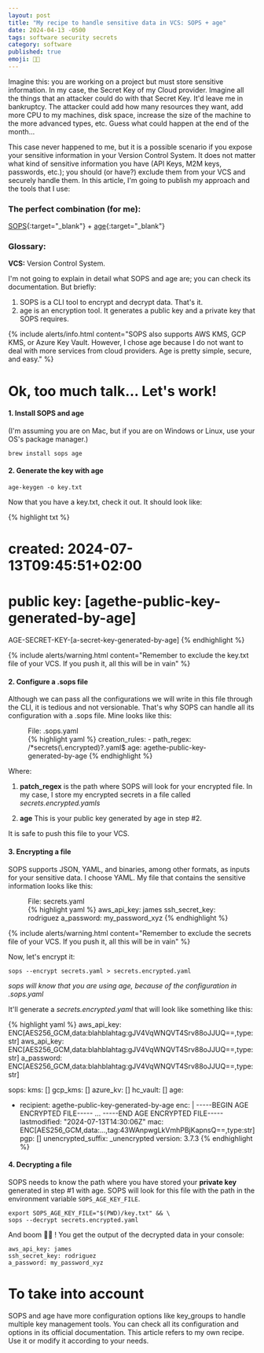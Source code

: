 ```yaml
---
layout: post
title: "My recipe to handle sensitive data in VCS: SOPS + age"
date: 2024-04-13 -0500
tags: software security secrets
category: software
published: true
emoji: 👨‍💻
---
```


Imagine this: you are working on a project but must store sensitive information. In my case, the Secret Key of my Cloud provider. Imagine all the things that an attacker could do with that Secret Key. It'd leave me in bankruptcy. The attacker could add how many resources they want, add more CPU to my machines, disk space, increase the size of the machine to the more advanced types, etc. Guess what could happen at the end of the month...

This case never happened to me, but it is a possible scenario if you expose your sensitive information in your Version Control System. It does not matter what kind of sensitive information you have (API Keys, M2M keys, passwords, etc.); you should (or have?) exclude them from your VCS and securely handle them. In this article, I'm going to publish my approach and the tools that I use:

### The perfect combination (for me):
[SOPS](https://github.com/getsops/sops){:target="_blank"}  + [age](https://github.com/FiloSottile/age){:target="_blank"} 

### Glossary:
**VCS:** Version Control System.

I'm not going to explain in detail what SOPS and age are; you can check its documentation. But briefly:

1. SOPS is a CLI tool to encrypt and decrypt data. That's it.
2. age is an encryption tool. It generates a public key and a private key that SOPS requires.

{% include alerts/info.html content="SOPS also supports AWS KMS, GCP KMS, or Azure Key Vault. However, I chose age because I do not want to deal with more services from cloud providers. Age is pretty simple, secure, and easy." %}

# Ok, too much talk... Let's work!

#### 1. Install SOPS and age

(I'm assuming you are on Mac, but if you are on Windows or Linux, use your OS's package manager.)

`brew install sops age`

#### 2. Generate the key with age

`age-keygen -o key.txt`

Now that you have a key.txt, check it out. It should look like:

{% highlight txt %}
# created: 2024-07-13T09:45:51+02:00
# public key: [agethe-public-key-generated-by-age]
AGE-SECRET-KEY-[a-secret-key-generated-by-age]
{% endhighlight %}

{% include alerts/warning.html content="Remember to exclude the key.txt file of your VCS. If you push it, all this will be in vain" %}

#### 2. Configure a .sops file
Although we can pass all the configurations we will write in this file through the CLI, it is tedious and not versionable. That's why SOPS can handle all its configuration with a .sops file. Mine looks like this:

<figure>
  <figcaption>File: .sops.yaml</figcaption>
{% highlight yaml %}
creation_rules:
  - path_regex: /*secrets(\.encrypted)?.yaml$
    age: agethe-public-key-generated-by-age
{% endhighlight %}
</figure>

Where:

1. **patch_regex** is the path where SOPS will look for your encrypted file. In my case, I store my encrypted secrets in a file called _secrets.encrypted.yamls_

2. **age** This is your public key generated by age in step #2.

It is safe to push this file to your VCS.

#### 3. Encrypting a file
SOPS supports JSON, YAML, and binaries, among other formats, as inputs for your sensitive data. I choose YAML. My file that contains the sensitive information looks like this:

<figure>
  <figcaption>File: secrets.yaml</figcaption>
{% highlight yaml %}
aws_api_key: james
ssh_secret_key: rodriguez
a_password: my_password_xyz
{% endhighlight %}
</figure>

{% include alerts/warning.html content="Remember to exclude the secrets file of your VCS. If you push it, all this will be in vain" %}

Now, let's encrypt it:

`sops --encrypt secrets.yaml > secrets.encrypted.yaml`

_sops will know that you are using age, because of the configuration in .sops.yaml_

It'll generate a _secrets.encrypted.yaml_ that will look like something like this:

{% highlight yaml %}
aws_api_key: ENC[AES256_GCM,data:blahblahtag:gJV4VqWNQVT4Srv88oJJUQ==,type:str]
aws_api_key: ENC[AES256_GCM,data:blahblahtag:gJV4VqWNQVT4Srv88oJJUQ==,type:str]
a_password: ENC[AES256_GCM,data:blahblahtag:gJV4VqWNQVT4Srv88oJJUQ==,type:str]

sops:
 kms: []
 gcp_kms: []
 azure_kv: []
 hc_vault: []
 age:
 - recipient: agethe-public-key-generated-by-age
 enc: |
 -----BEGIN AGE ENCRYPTED FILE-----
 ...
 -----END AGE ENCRYPTED FILE-----
 lastmodified: "2024-07-13T14:30:06Z"
 mac: ENC[AES256_GCM,data:...,tag:43WAnpwgLkVmhPBjKapnsQ==,type:str]
 pgp: []
 unencrypted_suffix: _unencrypted
 version: 3.7.3
{% endhighlight %}


#### 4. Decrypting a file

SOPS needs to know the path where you have stored your **private key** generated in step #1 with age. SOPS will look for this file with the path in the environment variable `SOPS_AGE_KEY_FILE`.

```
export SOPS_AGE_KEY_FILE="$(PWD)/key.txt" && \
sops --decrypt secrets.encrypted.yaml
```

And boom 💫💫 ! You get the output of the decrypted data in your console:

```
aws_api_key: james
ssh_secret_key: rodriguez
a_password: my_password_xyz
```

# To take into account

SOPS and age have more configuration options like key_groups to handle multiple key management tools. You can check all its configuration and options in its official documentation. This article refers to my own recipe. Use it or modify it according to your needs.
